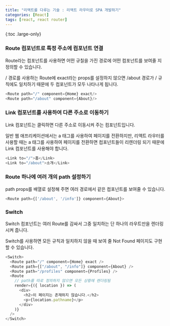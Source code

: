 ```yaml
---
title: "리액트를 다루는 기술 : 리액트 라우터로 SPA 개발하기"
categories: [React]
tags: [react, react router]
---
```


{:toc .large-only}

### Route 컴포넌트로 특정 주소에 컴포넌트 연결

Route라는 컴포넌트를 사용하면 어떤 규칠을 가진 경로에 어떤 컴포넌트를 보여줄 지 정의할 수 있습니다.

/ 경로를 사용하는 Route에 exact라는 props를 설정하지 않으면 /about 경로가 / 규칙에도 일치하기 때문에 두 컴포넌트가 모두 나타나게 됩니다.

```js
<Route path="/" component={Home} exact/>
<Route path="/about" component={About}/>
```

### Link 컴포넌트를 사용하여 다른 주소로 이동하기

Link 컴포넌트는 클릭하면 다른 주소로 이동시켜 주는 컴포넌트입니다.

일반 웹 애프리케이션에서는 a 태그를 사용하여 페이지를 전환하지만, 리액트 라우터를 사용할 때는 a 태그를 사용하여 페이지를 전환하면 컴포넌트들이 리렌더링 되기 때문에 Link 컴포넌트를 사용해야 합니다.

```js
<Link to="/">홈</Link>
<Link to="/about">소개</Link>
```

### Route 하나에 여러 개의 path 설정하기

path props를 배열로 설정해 주면 여러 경로에서 같은 컴포넌트를 보여줄 수 있습니다.

```js
<Route path={['/about', '/info']} component={About}>
```

### Switch

Switch 컴포넌트는 여러 Route를 감싸서 그중 일치하는 단 하나의 라우트만을 렌더링시켜 줍니다.

Switch를 사용하면 모든 규칙과 일치하지 않을 때 보여 줄 Not Found 페이지도 구현할 수 있습니다.

```js
<Switch>
  <Route path="/" component={Home} exact />
  <Route path={["/about", "/info"]} component={About} />
  <Route path="/profiles" component={Profiles} />
  <Route
    // path를 따로 정의하지 않으면 모든 상황에 렌더링됨
    render={({ location }) => (
      <div>
        <h2>이 페이지는 존재하지 않습니다.</h2>
        <p>{location.pathname}</p>
      </div>
    )}
  />
</Switch>
```
